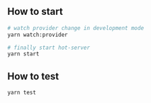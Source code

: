 ## How to start

```bash
# watch provider change in development mode
yarn watch:provider

# finally start hot-server
yarn start
```

## How to test

```bash
yarn test
```